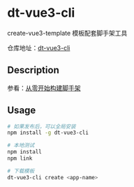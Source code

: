 # dt-vue3-cli

create-vue3-template 模板配套脚手架工具

仓库地址：[dt-vue3-cli](https://github.com/Daotin/dt-vue3-cli)

## Description

参看：[从零开始构建脚手架](https://daotin.github.io/fe-series-notes/engineer/vue3-cli/从零开始构建脚手架.html)

## Usage

```bash
# 如果发布后，可以全局安装
npm install -g dt-vue3-cli

# 本地测试
npm install
npm link
```

```bash
# 下载模板
dt-vue3-cli create <app-name>
```
